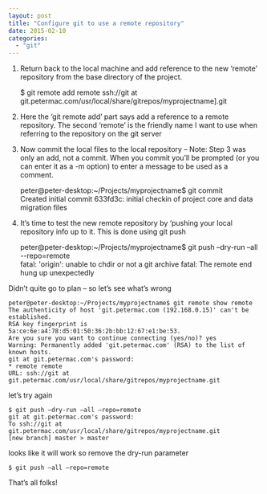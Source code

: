 ```yaml
---
layout: post
title: "Configure git to use a remote repository"
date: 2015-02-10
categories: 
  - "git"
---
```


1. Return back to the local machine and add reference to the new ‘remote’ repository from the base directory of the project.
    
    $ git remote add remote ssh://git at git.petermac.com/usr/local/share/gitrepos/myprojectname\].git
    
2. Here the ‘git remote add’ part says add a reference to a remote repository. The second ‘remote’ is the friendly name I want to use when referring to the repository on the git server
    
3. Now commit the local files to the local repository – Note: Step 3 was only an add, not a commit. When you commit you’ll be prompted (or you can enter it as a -m option) to enter a message to be used as a comment.
    
    peter@peter-desktop:~/Projects/myprojectname$ git commit  
    Created initial commit 633fd3c: initial checkin of project core and data migration files
    
4. It’s time to test the new remote repository by ‘pushing your local repository info up to it. This is done using git push
    
    peter@peter-desktop:~/Projects/myprojectname$ git push –dry-run –all --repo=remote  
    fatal: 'origin': unable to chdir or not a git archive fatal: The remote end hung up unexpectedly
    

Didn’t quite go to plan – so let’s see what’s wrong

```
peter@peter-desktop:~/Projects/myprojectname$ git remote show remote
The authenticity of host 'git.petermac.com (192.168.0.15)' can't be established.
RSA key fingerprint is 5a:ce:6e:a4:78:d5:01:50:36:2b:bb:12:67:e1:be:53.
Are you sure you want to continue connecting (yes/no)? yes
Warning: Permanently added 'git.petermac.com' (RSA) to the list of known hosts.
git at git.petermac.com's password:
* remote remote
URL: ssh://git at git.petermac.com/usr/local/share/gitrepos/myprojectname.git
```

let’s try again

```
$ git push –dry-run –all –repo=remote
git at git.petermac.com's password:
To ssh://git at git.petermac.com/usr/local/share/gitrepos/myprojectname.git
[new branch] master > master
```

looks like it will work so remove the dry-run parameter

```
$ git push –all –repo=remote
```

That’s all folks!
